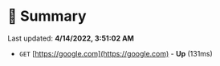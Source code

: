 # 📖 Summary
Last updated: **4/14/2022, 3:51:02 AM**

- `GET` [https://google.com](https://google.com) - **Up** (131ms)

